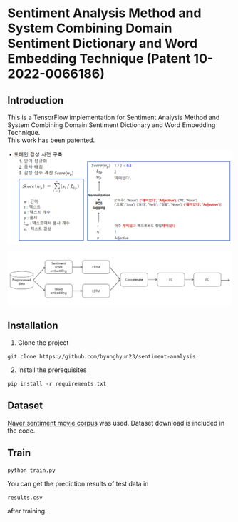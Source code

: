 # Sentiment Analysis Method and System Combining Domain Sentiment Dictionary and Word Embedding Technique (Patent 10-2022-0066186)
## Introduction
This is a TensorFlow implementation for Sentiment Analysis Method and System Combining Domain Sentiment Dictionary and Word Embedding Technique.  
This work has been patented.

![image](https://github.com/byunghyun23/sentiment-analysis/blob/main/assets/fig2.png)

![image](https://github.com/byunghyun23/sentiment-analysis/blob/main/assets/fig1.png)

## Installation
1. Clone the project
```
git clone https://github.com/byunghyun23/sentiment-analysis
```
2. Install the prerequisites
```
pip install -r requirements.txt
```

## Dataset
[Naver sentiment movie corpus](https://github.com/e9t/nsmc) was used.
Dataset download is included in the code.

## Train
```
python train.py
```
You can get the prediction results of test data in
```
results.csv
```
after training.
